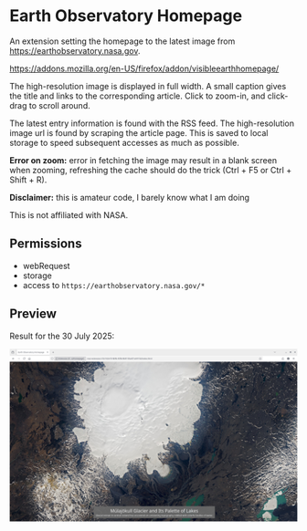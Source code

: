 # Earth Observatory Homepage

An extension setting the homepage to the latest image from https://earthobservatory.nasa.gov.

https://addons.mozilla.org/en-US/firefox/addon/visibleearthhomepage/

The high-resolution image is displayed in full width.
A small caption gives the title and links to the corresponding article.
Click to zoom-in, and click-drag to scroll around.

The latest entry information is found with the RSS feed. The high-resolution image url is found by scraping the article page. This is saved to local storage to speed subsequent accesses as much as possible.

**Error on zoom:** error in fetching the image may result in a blank screen when zooming, refreshing the cache should do the trick (Ctrl + F5 or Ctrl + Shift + R).

**Disclaimer:** this is amateur code, I barely know what I am doing

This is not affiliated with NASA.

## Permissions

- webRequest
- storage
- access to `https://earthobservatory.nasa.gov/*`

## Preview

Result for the 30 July 2025:

![example for 30 July 2025](./preview.jpg)
